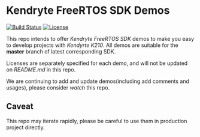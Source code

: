 # Kendryte FreeRTOS SDK Demos

[![Build Status](https://travis-ci.org/kendryte/kendryte-freertos-demo.svg)](https://travis-ci.org/kendryte/kendryte-freertos-demo)
[![License](https://img.shields.io/badge/License-Apache%202.0-blue.svg)](https://opensource.org/licenses/Apache-2.0)

This repo intends to offer *Kendryte FreeRTOS SDK* demos to make you easy to develop projects with *Kendyrte K210*. All demos are suitable for the **master** branch of latest corresponding SDK.

Licenses are separately specified for each demo, and will not be updated on *README.md* in this repo.

We are continuing to add and update demos(including add comments and usages), please consider *watch* this repo.

## Caveat

This repo may iterate rapidly, please be careful to use them in production project directly.
